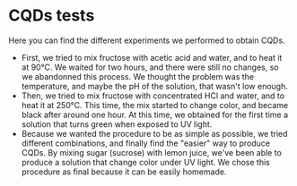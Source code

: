 # CQDs tests

Here you can find the different experiments we performed to obtain CQDs. 

- First, we tried to mix fructose with acetic acid and water, and to heat it at 90°C. We waited for two hours, and there were still no changes, so we abandonned this process. We thought the problem was the temperature, and maybe the pH of the solution, that wasn't low enough.
- Then, we tried to mix fructose with concentrated HCl and water, and to heat it at 250°C. This time, the mix started to change color, and became black after around one hour. At this time, we obtained for the first time a solution that turns green when exposed to UV light. 
- Because we wanted the procedure to be as simple as possible, we tried different combinations, and finally find the "easier" way to produce CQDs. By mixing sugar (sucrose) with lemon juice, we've been able to produce a solution that change color under UV light. We chose this procedure as final because it can be easily homemade.

